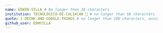 ```yaml
---
name: EDWIN-VILLA # No longer than 28 characters
institution: TECNOLOGICO-DE-CULIACAN 🚩 # no longer than 58 characters
quote: I-DRINK-AND-GOOGLE-THINGS # no longer than 100 characters, avoid using quotes(") to guarantee the format remains the same.
github_user: EDWVILLA
---
```

